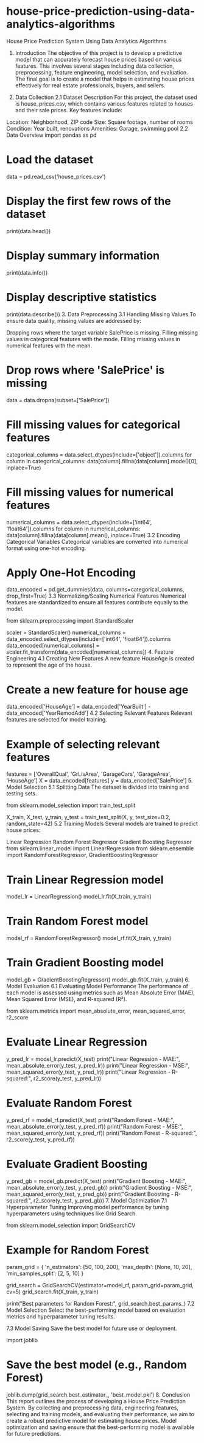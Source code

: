 # house-price-prediction-using-data-analytics-algorithms
House Price Prediction System Using Data Analytics Algorithms

1. Introduction
The objective of this project is to develop a predictive model that can accurately forecast house prices based on various features. This involves several stages including data collection, preprocessing, feature engineering, model selection, and evaluation. The final goal is to create a model that helps in estimating house prices effectively for real estate professionals, buyers, and sellers.

2. Data Collection
2.1 Dataset Description
For this project, the dataset used is house_prices.csv, which contains various features related to houses and their sale prices. Key features include:

Location: Neighborhood, ZIP code
Size: Square footage, number of rooms
Condition: Year built, renovations
Amenities: Garage, swimming pool
2.2 Data Overview
import pandas as pd

# Load the dataset
data = pd.read_csv('house_prices.csv')

# Display the first few rows of the dataset
print(data.head())

# Display summary information
print(data.info())

# Display descriptive statistics
print(data.describe())
3. Data Preprocessing
3.1 Handling Missing Values
To ensure data quality, missing values are addressed by:

Dropping rows where the target variable SalePrice is missing.
Filling missing values in categorical features with the mode.
Filling missing values in numerical features with the mean.
# Drop rows where 'SalePrice' is missing
data = data.dropna(subset=['SalePrice'])

# Fill missing values for categorical features
categorical_columns = data.select_dtypes(include=['object']).columns
for column in categorical_columns:
    data[column].fillna(data[column].mode()[0], inplace=True)

# Fill missing values for numerical features
numerical_columns = data.select_dtypes(include=['int64', 'float64']).columns
for column in numerical_columns:
    data[column].fillna(data[column].mean(), inplace=True)
3.2 Encoding Categorical Variables
Categorical variables are converted into numerical format using one-hot encoding.

# Apply One-Hot Encoding
data_encoded = pd.get_dummies(data, columns=categorical_columns, drop_first=True)
3.3 Normalizing/Scaling Numerical Features
Numerical features are standardized to ensure all features contribute equally to the model.

from sklearn.preprocessing import StandardScaler

scaler = StandardScaler()
numerical_columns = data_encoded.select_dtypes(include=['int64', 'float64']).columns
data_encoded[numerical_columns] = scaler.fit_transform(data_encoded[numerical_columns])
4. Feature Engineering
4.1 Creating New Features
A new feature HouseAge is created to represent the age of the house.

# Create a new feature for house age
data_encoded['HouseAge'] = data_encoded['YearBuilt'] - data_encoded['YearRemodAdd']
4.2 Selecting Relevant Features
Relevant features are selected for model training.

# Example of selecting relevant features
features = ['OverallQual', 'GrLivArea', 'GarageCars', 'GarageArea', 'HouseAge']
X = data_encoded[features]
y = data_encoded['SalePrice']
5. Model Selection
5.1 Splitting Data
The dataset is divided into training and testing sets.

from sklearn.model_selection import train_test_split

X_train, X_test, y_train, y_test = train_test_split(X, y, test_size=0.2, random_state=42)
5.2 Training Models
Several models are trained to predict house prices:

Linear Regression
Random Forest Regressor
Gradient Boosting Regressor
from sklearn.linear_model import LinearRegression
from sklearn.ensemble import RandomForestRegressor, GradientBoostingRegressor

# Train Linear Regression model
model_lr = LinearRegression()
model_lr.fit(X_train, y_train)

# Train Random Forest model
model_rf = RandomForestRegressor()
model_rf.fit(X_train, y_train)

# Train Gradient Boosting model
model_gb = GradientBoostingRegressor()
model_gb.fit(X_train, y_train)
6. Model Evaluation
6.1 Evaluating Model Performance
The performance of each model is assessed using metrics such as Mean Absolute Error (MAE), Mean Squared Error (MSE), and R-squared (R²).

from sklearn.metrics import mean_absolute_error, mean_squared_error, r2_score

# Evaluate Linear Regression
y_pred_lr = model_lr.predict(X_test)
print("Linear Regression - MAE:", mean_absolute_error(y_test, y_pred_lr))
print("Linear Regression - MSE:", mean_squared_error(y_test, y_pred_lr))
print("Linear Regression - R-squared:", r2_score(y_test, y_pred_lr))

# Evaluate Random Forest
y_pred_rf = model_rf.predict(X_test)
print("Random Forest - MAE:", mean_absolute_error(y_test, y_pred_rf))
print("Random Forest - MSE:", mean_squared_error(y_test, y_pred_rf))
print("Random Forest - R-squared:", r2_score(y_test, y_pred_rf))

# Evaluate Gradient Boosting
y_pred_gb = model_gb.predict(X_test)
print("Gradient Boosting - MAE:", mean_absolute_error(y_test, y_pred_gb))
print("Gradient Boosting - MSE:", mean_squared_error(y_test, y_pred_gb))
print("Gradient Boosting - R-squared:", r2_score(y_test, y_pred_gb))
7. Model Optimization
7.1 Hyperparameter Tuning
Improving model performance by tuning hyperparameters using techniques like Grid Search.

from sklearn.model_selection import GridSearchCV

# Example for Random Forest
param_grid = {
    'n_estimators': [50, 100, 200],
    'max_depth': [None, 10, 20],
    'min_samples_split': [2, 5, 10]
}

grid_search = GridSearchCV(estimator=model_rf, param_grid=param_grid, cv=5)
grid_search.fit(X_train, y_train)

print("Best parameters for Random Forest:", grid_search.best_params_)
7.2 Model Selection
Select the best-performing model based on evaluation metrics and hyperparameter tuning results.

7.3 Model Saving
Save the best model for future use or deployment.

import joblib

# Save the best model (e.g., Random Forest)
joblib.dump(grid_search.best_estimator_, 'best_model.pkl')
8. Conclusion
This report outlines the process of developing a House Price Prediction System. By collecting and preprocessing data, engineering features, selecting and training models, and evaluating their performance, we aim to create a robust predictive model for estimating house prices. Model optimization and saving ensure that the best-performing model is available for future predictions.
